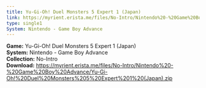 ```yaml
---
title: Yu-Gi-Oh! Duel Monsters 5 Expert 1 (Japan)
link: https://myrient.erista.me/files/No-Intro/Nintendo%20-%20Game%20Boy%20Advance/Yu-Gi-Oh!%20Duel%20Monsters%205%20Expert%201%20(Japan).zip
type: single1
System: Nintendo - Game Boy Advance
---
```

<b>Game:</b> Yu-Gi-Oh! Duel Monsters 5 Expert 1 (Japan)<br>
<b>System:</b> Nintendo - Game Boy Advance<br>
<b>Collection:</b> No-Intro<br>
<b>Download:</b> https://myrient.erista.me/files/No-Intro/Nintendo%20-%20Game%20Boy%20Advance/Yu-Gi-Oh!%20Duel%20Monsters%205%20Expert%201%20(Japan).zip